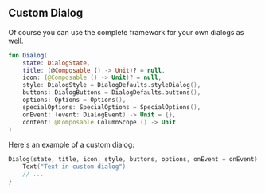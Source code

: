 ## Custom Dialog

Of course you can use the complete framework for your own dialogs as well.

```kotlin
fun Dialog(
    state: DialogState,
    title: (@Composable () -> Unit)? = null,
    icon: (@Composable () -> Unit)? = null,
    style: DialogStyle = DialogDefaults.styleDialog(),
    buttons: DialogButtons = DialogDefaults.buttons(),
    options: Options = Options(),
    specialOptions: SpecialOptions = SpecialOptions(),
    onEvent: (event: DialogEvent) -> Unit = {},
    content: @Composable ColumnScope.() -> Unit
)
```

Here's an example of a custom dialog:

```kotlin
Dialog(state, title, icon, style, buttons, options, onEvent = onEvent) {
    Text("Text in custom dialog")
    // ...
}
```